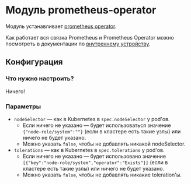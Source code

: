 Модуль prometheus-operator
==========================

Модуль устанавливает [prometheus operator](https://github.com/coreos/prometheus-operator).

Как работает вся связка Prometheus и Prometheus Operator можно посмотреть в документации по [внутреннему устройству](docs/INTERNALS.md).

Конфигурация
------------

### Что нужно настроить?

Ничего!

### Параметры

* `nodeSelector` — как в Kubernetes в `spec.nodeSelector` у pod'ов.
    * Если ничего не указано — будет использоваться значение `{"node-role/system":""}` (если в кластере есть такие узлы) или ничего не будет указано.
    * Можно указать `false`, чтобы не добавлять никакой nodeSelector.
* `tolerations` — как в Kubernetes в `spec.tolerations` у pod'ов.
    * Если ничего не указано — будет использовано значение `[{"key":"node-role/system","operator":"Exists"}]` (если в кластере есть такие узлы) или ничего не будет указано.
    * Можно указать `false`, чтобы не добавлять никакие toleration'ы.
